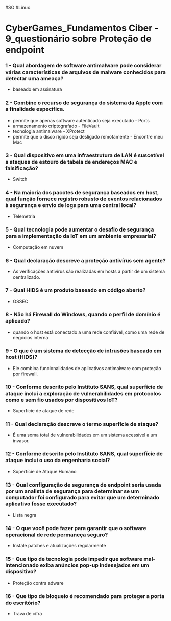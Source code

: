 #SO  #Linux  
# CyberGames_Fundamentos Ciber - 9_questionário sobre Proteção de endpoint

### 1 - Qual abordagem de software antimalware pode considerar várias características de arquivos de malware conhecidos para detectar uma ameaça?

- baseado em assinatura

### 2 - Combine o recurso de segurança do sistema da Apple com a finalidade específica.

- permite que apenas software autenticado seja executado - Ports
- armazenamento criptografado - FileVault
- tecnologia antimalware - XProtect
- permite que o disco rígido seja desligado remotamente - Encontre meu Mac

### 3 - Qual dispositivo em uma infraestrutura de LAN é suscetível a ataques de estouro de tabela de endereços MAC e falsificação?

- Switch

### 4 - Na maioria dos pacotes de segurança baseados em host, qual função fornece registro robusto de eventos relacionados à segurança e envio de logs para uma central local?

- Telemetria

### 5 - Qual tecnologia pode aumentar o desafio de segurança para a implementação da IoT em um ambiente empresarial?

- Computação em nuvem

### 6 - Qual declaração descreve a proteção antivírus sem agente?

- As verificações antivírus são realizadas em hosts a partir de um sistema centralizado.

### 7 - Qual HIDS é um produto baseado em código aberto?

- OSSEC

### 8 - Não há Firewall do Windows, quando o perfil de domínio é aplicado?

- quando o host está conectado a uma rede confiável, como uma rede de negócios interna

### 9 - O que é um sistema de detecção de intrusões baseado em host (HIDS)?

- Ele combina funcionalidades de aplicativos antimalware com proteção por firewall.

### 10 - Conforme descrito pelo Instituto SANS, qual superfície de ataque inclui a exploração de vulnerabilidades em protocolos como e sem fio usados ​​por dispositivos IoT?

- Superfície de ataque de rede

### 11 - Qual declaração descreve o termo superfície de ataque?

- É uma soma total de vulnerabilidades em um sistema acessível a um invasor.

### 12 - Conforme descrito pelo Instituto SANS, qual superfície de ataque inclui o uso da engenharia social?

- Superfície de Ataque Humano

### 13 - Qual configuração de segurança de endpoint seria usada por um analista de segurança para determinar se um computador foi configurado para evitar que um determinado aplicativo fosse executado?

- Lista negra

### 14 - O que você pode fazer para garantir que o software operacional de rede permaneça seguro?

- Instale patches e atualizações regularmente

### 15 - Que tipo de tecnologia pode impedir que software mal-intencionado exiba anúncios pop-up indesejados em um dispositivo?

- Proteção contra adware

### 16 - Que tipo de bloqueio é recomendado para proteger a porta do escritório?

- Trava de cifra






